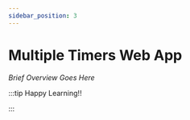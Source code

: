 ```yaml
---
sidebar_position: 3
---
```


# Multiple Timers Web App

_Brief Overview Goes Here_

:::tip Happy Learning!!

<QuestButton text="Go To Quest" link="https://app.stackup.dev/quest_page/multiple-timers-web-app" />

:::
